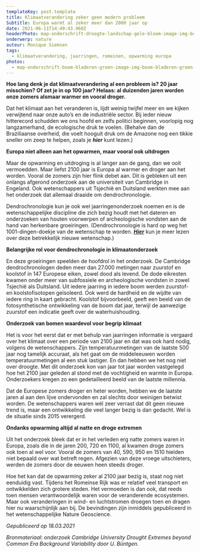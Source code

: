 ```yaml
---
templateKey: post.template
title: Klimaatverandering zeker geen modern probleem
Subtitle: Europa warmt al zeker meer dan 2000 jaar op
date: 2021-06-11T14:49:43.960Z
headerPhoto: map-onderschrift-droogte-landschap-gele-bloem-image-img-boom-bladeren-groen-jpg
onderwerp: nature
auteur: Monique Siemsen
tags:
  - klimaatverandering, jaarringen, romeinen, opwarming europa
photos:
  - map-onderschrift-boom-bladeren-groen-image-img-boom-bladeren-groen-jpg
---
```

**Hoe lang denk je dat klimaatverandering al een probleem is? 20 jaar misschien? Of zet je in op 100 jaar? Helaas: al duizenden jaren worden onze zomers alsmaar warmer en vooral droger.** 

Dat het klimaat aan het veranderen is, lijdt weinig twijfel meer en we kijken verwijtend naar onze auto’s en de industriële sector. Bij ieder nieuw hitterecord schudden we ons hoofd en zelfs politici beginnen, voorlopig nog langzamerhand, de ecologische druk te voelen. (Behalve dan de Braziliaanse overheid, die voelt hooguit druk om de Amazone nog een tikkie sneller om zeep te helpen, zoals je ***hier*** kunt lezen.)

**Europa niet alleen aan het opwarmen, maar vooral ook uitdrogen**

Maar de opwarming en uitdroging is al langer aan de gang, dan we ooit vermoedden. Maar liefst 2100 jaar is Europa al warmer en droger aan het worden. Vooral de zomers zijn hier flink debet aan. Dit is gebleken uit een onlangs afgerond onderzoek aan de universiteit van Cambridge in Engeland. Ook wetenschappers uit Tsjechië en Duitsland werkten mee aan het onderzoek dat allemaal draaide om dendrochronologie.

Dendrochronologie kun je ook wel jaarringenonderzoek noemen en is de wetenschappelijke discipline die zich bezig houdt met het dateren en onderzoeken van houten voorwerpen of archeologische vondsten aan de hand van herkenbare groeiringen. (Dendrochronologie is hard op weg het 1001-dingen-doekje van de wetenschap te worden. ***[Hier](/dendrochronologie-de-wijsheid-van-de-boom)*** kun je meer lezen over deze betrekkelijk nieuwe wetenschap.)

**Belangrijke rol voor dendrochronologie in klimaatonderzoek**

En deze groeiringen speelden de hoofdrol in het onderzoek. De Cambridge dendrochronologen deden meer dan 27.000 metingen naar zuurstof en koolstof in 147 Europese eiken, zowel dood als levend. De dode eikresten kwamen onder meer van subfossiele en archeologische vondsten in zowel Tsjechië als Duitsland. Uit iedere jaarring in iedere boom werden zuurstof- en koolstofisotopen geïsoleerd. Ook werd de hardheid en de wijdte van iedere ring in kaart gebracht. Koolstof bijvoorbeeld, geeft een beeld van de fotosynthetische ontwikkeling van de boom dat jaar, terwijl de aanwezige zuurstof een indicatie geeft over de waterhuishouding. 

**Onderzoek van bomen waardevol voor begrip klimaat**

Het is voor het eerst dat er met behulp van jaarringen informatie is vergaard over het klimaat over een periode van 2100 jaar en dat was ook hard nodig, volgens de wetenschappers. Zijn temperatuurmetingen van de laatste 500 jaar nog tamelijk accuraat, als het gaat om de middeleeuwen worden temperatuurmetingen al een stuk lastiger. En dan hebben we het nog niet over droogte. Met dit onderzoek kon van jaar tot jaar worden vastgelegd hoe het 2100 jaar geleden al stond met de vochtigheid en warmte in Europa. Onderzoekers kregen zo een gedetailleerd beeld van de laatste millennia.

Dat de Europese zomers droger en heter worden, hebben we de laatste jaren al aan den lijve ondervonden en zal slechts door weinigen betwist worden. De wetenschappers waren wél zeer verrast dat dit geen nieuwe trend is, maar een ontwikkeling die veel langer bezig is dan gedacht. Wel is de situatie sinds 2015 verergerd.

**Ondanks opwarming altijd al natte en droge extremen**

Uit het onderzoek bleek dat er in het verleden erg natte zomers waren in Europa, zoals die in de jaren 200, 720 en 1100, al kwamen droge zomers ook toen al wel voor. Vooral de zomers van 40, 590, 950 en 1510 hielden niet bepaald over wat betreft regen. Afgezien van deze vroege uitschieters, werden de zomers door de eeuwen heen steeds droger.

Hoe het kan dat de opwarming zeker al 2100 jaar bezig is, staat nog niet eenduidig vast. Tijdens het Romeinse Rijk was er relatief veel transport en ontwikkelden zich grotere steden. Het vermoeden is dan ook, dat reeds toen mensen verantwoordelijk waren voor de veranderende ecosystemen. Maar ook veranderingen in wind- en luchtstromen droegen toen en dragen hier nu waarschijnlijk aan bij. De bevindingen zijn inmiddels gepubliceerd in het wetenschappelijke Nature Geoscience.

*Gepubliceerd op 18.03.2021*

*Bronmateriaal: onderzoek Cambridge University Drought Extremes beyond Common Era Background Variability door U. Büntgen.*